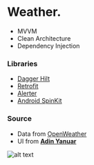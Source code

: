 # Weather.

- MVVM
- Clean Architecture
- Dependency Injection

### Libraries
- [Dagger Hilt](https://dagger.dev/hilt/)
- [Retrofit](https://square.github.io/retrofit/)
- [Alerter](https://github.com/Tapadoo/Alerter)
- [Android SpinKit](https://github.com/ybq/Android-SpinKit)


### Source
- Data from [OpenWeather](https://openweathermap.org)
- UI from [**Adin Yanuar**](https://dribbble.com/shots/15292603-Weather-Conceptual-App-Design)

![alt text](https://cdn.dribbble.com/users/2401254/screenshots/15292603/media/d38094f292e9387c7b6647de114385c0.png "Logo Title Text 1")
